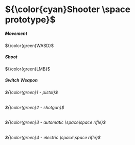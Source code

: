 # ${\color{cyan}Shooter \space prototype}$ #
##### Movement 
${\color{green}WASD}$
##### Shoot 
${\color{green}LMB}$
##### Switch Weapon
###### ${\color{green}1 - pistol}$
###### ${\color{green}2 - shotgun}$
###### ${\color{green}3 - automatic \space\space rifle}$
###### ${\color{green}4 - electric \space\space rifle}$
